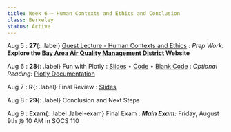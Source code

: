 ```yaml
---
title: Week 6 — Human Contexts and Ethics and Conclusion
class: Berkeley
status: Active
---
```


Aug 5
:  **27**{: .label} [Guest Lecture - Human Contexts and Ethics](https://data6.org/su24/assignments/hce-lecture.pdf)
: _Prep Work:_ **Explore the [Bay Area Air Quality Management District](https://www.baaqmd.gov/public-data-center) Website**

Aug 6
: **28**{: .label} Fun with Plotly
  : [Slides](https://docs.google.com/presentation/d/1fKN4H5roqjDaDXqLj0cWieaUetjhH0j7wb2diKdYMiY/edit?usp=sharing) &#8226; [Code](https://datahub.berkeley.edu/hub/user-redirect/git-pull?repo=https%3A%2F%2Fgithub.com%2Fdata-6-berkeley%2Fmaterials-su24&branch=main&urlpath=tree%2Fmaterials-su24%2Flectures%2Flec28%2Flec28.ipynb)  &#8226; [Blank Code](https://datahub.berkeley.edu/hub/user-redirect/git-pull?repo=https%3A%2F%2Fgithub.com%2Fdata-6-berkeley%2Fmaterials-su24&branch=main&urlpath=tree%2Fmaterials-su24%2Flectures%2Flec28%2Flec28-blank.ipynb)
: *Optional Reading:* [Plotly Documentation](https://plotly.com/python/plotly-express/)

Aug 7
: **R**{: .label} Final Review
  : [Slides](https://docs.google.com/presentation/d/1O3LbEG4yQkmY0TCkGgL56-LnZgXQFAJgUt6x6CubjXI/edit?usp=sharing)
  
Aug 8
: **29**{: .label} Conclusion and Next Steps

Aug 9
: **Exam**{: .label .label-exam} Final Exam
  : ***Main Exam:*** Friday, August 9th @ 10 AM in SOCS 110
